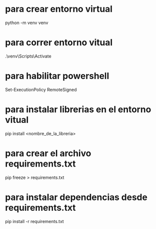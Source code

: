
# para crear entorno virtual

python -m venv venv

# para correr entorno vitual

.\venv\Scripts\Activate


# para habilitar powershell

Set-ExecutionPolicy RemoteSigned

# para instalar librerias en el entorno vitual

pip install <nombre_de_la_libreria>

# para crear el archivo requirements.txt

pip freeze > requirements.txt

# para instalar dependencias desde requirements.txt

pip install -r requirements.txt



